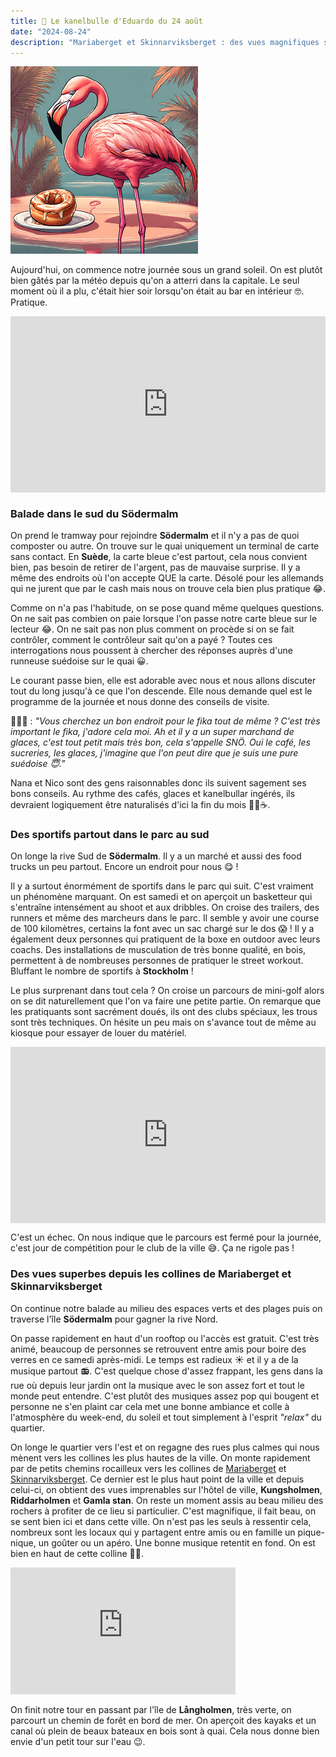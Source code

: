 ```yaml
---
title: 🥮 Le kanelbulle d'Eduardo du 24 août
date: "2024-08-24"
description: "Mariaberget et Skinnarviksberget : des vues magnifiques sur Stockholm depuis Södermalm !"
---
```


![Kanelbullar d'Eduardo](../kanelbullar_eduardo.png)

Aujourd'hui, on commence notre journée sous un grand soleil. On est plutôt bien gâtés par la météo depuis qu'on a atterri dans la capitale. Le seul moment où il a plu, c'était hier soir lorsqu'on était au bar en intérieur 🤓. Pratique.

<div style="width: 100%; height: 0; position: relative; padding-bottom: 56%;"><iframe src="https://giphy.com/embed/ccJUnKJ0nfmvhiIj8y" style="top: 0; left: 0; width: 100%; height: 100%; position: absolute; border: 0;" allowfullscreen scrolling="no" allow="encrypted-media;" class="giphy-embed"></iframe></div>

### Balade dans le sud du Södermalm 

On prend le tramway pour rejoindre **Södermalm** et il n'y a pas de quoi composter ou autre. On trouve sur le quai uniquement un terminal de carte sans contact. En **Suède**, la carte bleue c'est partout, cela nous convient bien, pas besoin de retirer de l'argent, pas de mauvaise surprise. Il y a même des endroits où l'on accepte QUE la carte. Désolé pour les allemands qui ne jurent que par le cash mais nous on trouve cela bien plus pratique 😂.

Comme on n'a pas l'habitude, on se pose quand même quelques questions. On ne sait pas combien on paie lorsque l'on passe notre carte bleue sur le lecteur 😂. On ne sait pas non plus comment on procède si on se fait contrôler, comment le contrôleur sait qu'on a payé ? Toutes ces interrogations nous poussent à chercher des réponses auprès d'une runneuse suédoise sur le quai 😀.

Le courant passe bien, elle est adorable avec nous et nous allons discuter tout du long jusqu'à ce que l'on descende. Elle nous demande quel est le programme de la journée et nous donne des conseils de visite.

🏃🏼‍♀️ : *"Vous cherchez un bon endroit pour le fika tout de même ? C'est très important le fika, j'adore cela moi. Ah et il y a un super marchand de glaces, c'est tout petit mais très bon, cela s'appelle SNÖ. Oui le café, les sucreries, les glaces, j'imagine que l'on peut dire que je suis une pure suédoise 😇."*

Nana et Nico sont des gens raisonnables donc ils suivent sagement ses bons conseils. Au rythme des cafés, glaces et kanelbullar ingérés, ils devraient logiquement être naturalisés d'ici la fin du mois 🍦🥮☕.

### Des sportifs partout dans le parc au sud

On longe la rive Sud de **Södermalm**. Il y a un marché et aussi des food trucks un peu partout. Encore un endroit pour nous 😋 ! 

Il y a surtout énormément de sportifs dans le parc qui suit. C'est vraiment un phénomène marquant. On est samedi et on aperçoit un basketteur qui s'entraîne intensément au shoot et aux dribbles. On croise des trailers, des runners et même des marcheurs dans le parc. Il semble y avoir une course de 100 kilomètres, certains la font avec un sac chargé sur le dos 😱 ! Il y a également deux personnes qui pratiquent de la boxe en outdoor avec leurs coachs. Des installations de musculation de très bonne qualité, en bois, permettent à de nombreuses personnes de pratiquer le street workout. Bluffant le nombre de sportifs à **Stockholm** !

Le plus surprenant dans tout cela ? On croise un parcours de mini-golf alors on se dit naturellement que l'on va faire une petite partie. On remarque que les pratiquants sont sacrément doués, ils ont des clubs spéciaux, les trous sont très techniques. On hésite un peu mais on s'avance tout de même au kiosque pour essayer de louer du matériel.

<div style="width: 100%; height: 0; position: relative; padding-bottom: 56%;"><iframe src="https://giphy.com/embed/l3V0px8dfZmmfwize" style="top: 0; left: 0; width: 100%; height: 100%; position: absolute; border: 0;" allowfullscreen scrolling="no" allow="encrypted-media;" class="giphy-embed"></iframe></div>

C'est un échec. On nous indique que le parcours est fermé pour la journée, c'est jour de compétition pour le club de la ville 😅. Ça ne rigole pas !

### Des vues superbes depuis les collines de Mariaberget et Skinnarviksberget

On continue notre balade au milieu des espaces verts et des plages puis on traverse l'île **Södermalm** pour gagner la rive Nord.

On passe rapidement en haut d'un rooftop ou l'accès est gratuit. C'est très animé, beaucoup de personnes se retrouvent entre amis pour boire des verres en ce samedi après-midi. Le temps est radieux ☀️ et il y a de la musique partout 📻. C'est quelque chose d'assez frappant, les gens dans la rue où depuis leur jardin ont la musique avec le son assez fort et tout le monde peut entendre. C'est plutôt des musiques assez pop qui bougent et personne ne s'en plaint car cela met une bonne ambiance et colle à l'atmosphère du week-end, du soleil et tout simplement à l'esprit *"relax"* du quartier.


On longe le quartier vers l'est et on regagne des rues plus calmes qui nous mènent vers les collines les plus hautes de la ville. On monte rapidement par de petits chemins rocailleux vers les collines de [Mariaberget](https://www.city-guide-stockholm.com/fr/tourisme/decouvrir-stockholm/les-plus-beaux-points-de-vue/sodermalm-7/mariaberget-564.html) et [Skinnarviksberget](https://www.visitstockholm.com/o/skinnarviksberget/). Ce dernier est le plus haut point de la ville et depuis celui-ci, on obtient des vues imprenables sur l'hôtel de ville, **Kungsholmen**, **Riddarholmen** et **Gamla stan**.
On reste un moment assis au beau milieu des rochers à profiter de ce lieu si particulier. C'est magnifique, il fait beau, on se sent bien ici et dans cette ville. On n'est pas les seuls à ressentir cela, nombreux sont les locaux qui y partagent entre amis ou en famille un pique-nique, un goûter ou un apéro. Une bonne musique retentit en fond. On est bien en haut de cette colline 👌🏼.

<iframe width="360" height="202.5" src="https://www.youtube-nocookie.com/embed/KSxYRlsBNKU?si=nqtV7SPfVMCCuCBh" title="YouTube video player" frameborder="0" allow="accelerometer; autoplay; clipboard-write; encrypted-media; gyroscope; picture-in-picture; web-share"></iframe>

On finit notre tour en passant par l'île de **Långholmen**, très verte, on parcourt un chemin de forêt en bord de mer. On aperçoit des kayaks et un canal où plein de beaux bateaux en bois sont à quai. Cela nous donne bien envie d'un petit tour sur l'eau 😉.